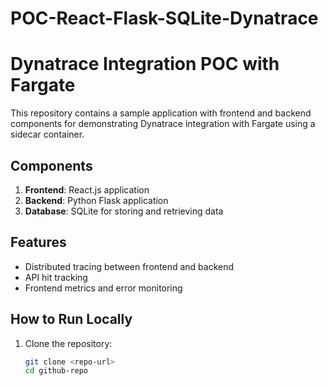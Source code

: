 # POC-React-Flask-SQLite-Dynatrace

# Dynatrace Integration POC with Fargate

This repository contains a sample application with frontend and backend components for demonstrating Dynatrace integration with Fargate using a sidecar container.

## Components
1. **Frontend**: React.js application
2. **Backend**: Python Flask application
3. **Database**: SQLite for storing and retrieving data

## Features
- Distributed tracing between frontend and backend
- API hit tracking
- Frontend metrics and error monitoring

## How to Run Locally
1. Clone the repository:
   ```bash
   git clone <repo-url>
   cd github-repo
